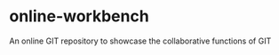 online-workbench
================

An online GIT repository to showcase the collaborative functions of GIT
